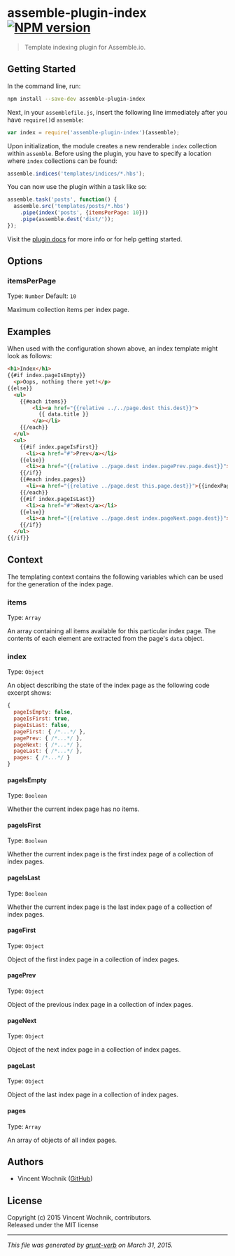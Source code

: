 # assemble-plugin-index [![NPM version](https://badge.fury.io/js/assemble-plugin-index.svg)](http://badge.fury.io/js/assemble-plugin-index)

> Template indexing plugin for Assemble.io.

## Getting Started
In the command line, run:

```bash
npm install --save-dev assemble-plugin-index
```

Next, in your `assemblefile.js`, insert the following line immediately after you have `require()`d `assemble`:

```js
var index = require('assemble-plugin-index')(assemble);
```

Upon initialization, the module creates a new renderable `index` collection within `assemble`. Before using the plugin, you have to specify a location where `index` collections can be found:

```js
assemble.indices('templates/indices/*.hbs');
```

You can now use the plugin within a task like so:

```js
assemble.task('posts', function() {
  assemble.src('templates/posts/*.hbs')
    .pipe(index('posts', {itemsPerPage: 10}))
    .pipe(assemble.dest('dist/'));
});
```

Visit the [plugin docs](http://assemble.io/plugins/) for more info or for help getting started.


## Options
### itemsPerPage
Type: `Number`
Default: `10`

Maximum collection items per index page.


## Examples
When used with the configuration shown above, an index template might look as follows:

```html
<h1>Index</h1>
{{#if index.pageIsEmpty}}
  <p>Oops, nothing there yet!</p>
{{else}}
  <ul>
    {{#each items}}
        <li><a href="{{relative ../../page.dest this.dest}}">
          {{ data.title }}
        </a></li>
    {{/each}}
  </ul>
  <ul>
    {{#if index.pageIsFirst}}
      <li><a href="#">Prev</a></li>
    {{else}}
      <li><a href="{{relative ../page.dest index.pagePrev.page.dest}}">Prev</a></li>
    {{/if}}
    {{#each index.pages}}
      <li><a href="{{relative ../page.dest this.page.dest}}">{{indexPage}}</a></li>
    {{/each}}
    {{#if index.pageIsLast}}
      <li><a href="#">Next</a></li>
    {{else}}
      <li><a href="{{relative ../page.dest index.pageNext.page.dest}}">Next</a></li>
    {{/if}}
  </ul>
{{/if}}
```


## Context
The templating context contains the following variables which can be used for the generation of the index page.

### items
Type: `Array`

An array containing all items available for this particular index page. The contents of each element are extracted from the page's `data` object.

### index
Type: `Object`

An object describing the state of the index page as the following code excerpt shows:

```js
{
  pageIsEmpty: false,
  pageIsFirst: true,
  pageIsLast: false,
  pageFirst: { /*...*/ },
  pagePrev: { /*...*/ },
  pageNext: { /*...*/ },
  pageLast: { /*...*/ },
  pages: { /*...*/ }
}
```

#### pageIsEmpty
Type: `Boolean`

Whether the current index page has no items.

#### pageIsFirst
Type: `Boolean`

Whether the current index page is the first index page of a collection of index pages.

#### pageIsLast
Type: `Boolean`

Whether the current index page is the last index page of a collection of index pages.

#### pageFirst
Type: `Object`

Object of the first index page in a collection of index pages.

#### pagePrev
Type: `Object`

Object of the previous index page in a collection of index pages.

#### pageNext
Type: `Object`

Object of the next index page in a collection of index pages.

#### pageLast
Type: `Object`

Object of the last index page in a collection of index pages.

#### pages
Type: `Array`

An array of objects of all index pages.


## Authors
* Vincent Wochnik ([GitHub](https://github.com/vwochnik))


## License
Copyright (c) 2015 Vincent Wochnik, contributors.  
Released under the MIT license

***

_This file was generated by [grunt-verb](https://github.com/assemble/grunt-verb) on March 31, 2015._